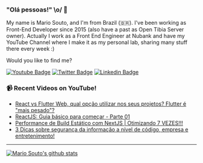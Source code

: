 ### "Olá pessoas!" \o/ 👋

My name is Mario Souto, and I'm from Brazil (🇧🇷). I've been working as Front-End Developer since 2015 (also have a past as Open Tibia Server owner). Actually I work as a Front End Engineer at Nubank and have my YouTube Channel where I make it as my personal lab, sharing many stuff there every week :)

Would you like to find me?

[![Youtube Badge](https://img.shields.io/badge/-Youtube-FF0000?style=flat-square&labelColor=FF0000&logo=youtube&logoColor=white&link=https://youtube.com/c/DevSoutinho)](https://youtube.com/c/DevSoutinho)
[![Twitter Badge](https://img.shields.io/badge/-Twitter-1ca0f1?style=flat-square&labelColor=1ca0f1&logo=twitter&logoColor=white&link=https://twitter.com/omariosouto)](https://twitter.com/omariosouto)
[![Linkedin Badge](https://img.shields.io/badge/-LinkedIn-blue?style=flat-square&logo=Linkedin&logoColor=white&link=https://www.linkedin.com/in/omariosouto)](https://www.linkedin.com/in/omariosouto)

### 📹 Recent Videos on YouTube!

<!-- YOUTUBE:START -->
- [React vs Flutter Web, qual opção utilizar nos seus projetos? Flutter é &quot;mais pesado&quot;?](https://www.youtube.com/watch?v=6fe3DYGpCzs)
- [ReactJS: Guia básico para começar - Parte 01](https://www.youtube.com/watch?v=o5LJyOUUqpk)
- [Performance de Build Estático com NextJS | Otimizando 7 VEZES!!!](https://www.youtube.com/watch?v=PZpVxXdMqzw)
- [3 Dicas sobre segurança da informação a nível de código, empresa e entretenimento!](https://www.youtube.com/watch?v=FEEqSQ3-C6M)
<!-- YOUTUBE:END -->

____


[![Mario Souto's github stats](https://github-readme-stats.vercel.app/api?username=omariosouto&theme=dark&show_icons=true&count_private=true)](https://github.com/omariosouto)
